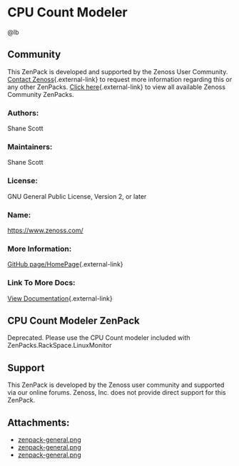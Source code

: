 # CPU Count Modeler

@lb[](img/zenpack-zenpack-general.png)

## Community

This ZenPack is developed and supported by the Zenoss User Community.
[Contact Zenoss](https://tryit.zenoss.com/zenpack-contact/){.external-link} to
request more information regarding this or any other ZenPacks. [Click here](https://zenoss.com/product/zenpacks?f%5B0%5D=im_field_zenpack_category:1021){.external-link} to
view all available Zenoss Community ZenPacks.

### Authors:

Shane Scott

### Maintainers:

Shane Scott

### License:

GNU General Public License, Version 2, or later

### Name:

https://www.zenoss.com/

### More Information:

[GitHub page/HomePage](https://github.com/zenoss/ZenPacks.ShaneScott.CPUCount){.external-link}

### Link To More Docs:

[View Documentation](https://github.com/zenoss/ZenPacks.ShaneScott.CPUCount){.external-link}

## CPU Count Modeler ZenPack

Deprecated. Please use the CPU Count modeler included with
ZenPacks.RackSpace.LinuxMonitor

## Support

This ZenPack is developed by the Zenoss user community and supported via
our online forums. Zenoss, Inc. does not provide direct support for this
ZenPack.

## Attachments:

-   [zenpack-general.png](img/zenpack-zenpack-general.png)
-   [zenpack-general.png](img/zenpack-zenpack-general.png)
-   [zenpack-general.png](img/zenpack-zenpack-general.png)

